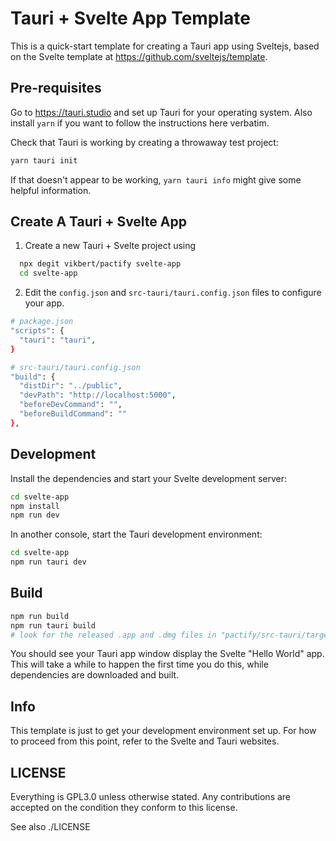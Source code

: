 # Tauri + Svelte App Template

This is a quick-start template for creating a Tauri app using Sveltejs, based on
the Svelte template at https://github.com/sveltejs/template.

## Pre-requisites
Go to https://tauri.studio and set up Tauri for your operating system. Also
install `yarn` if you want to follow the instructions here verbatim.

Check that Tauri is working by creating a throwaway test project:
```bash
yarn tauri init
```
If that doesn't appear to be working, `yarn tauri info` might give some helpful information.

## Create A Tauri + Svelte App 
1. Create a new Tauri + Svelte project using
```bash
  npx degit vikbert/pactify svelte-app
  cd svelte-app
```

2. Edit the `config.json` and `src-tauri/tauri.config.json` files to configure your
app.
```bash
# package.json
"scripts": {
  "tauri": "tauri",
}

# src-tauri/tauri.config.json
"build": {
  "distDir": "../public",
  "devPath": "http://localhost:5000",
  "beforeDevCommand": "",
  "beforeBuildCommand": ""
},
```

## Development

Install the dependencies and start your Svelte development server:
```bash
cd svelte-app
npm install
npm run dev
```

In another console, start the Tauri development environment:
```bash
cd svelte-app
npm run tauri dev
```

## Build
```bash
npm run build
npm run tauri build 
# look for the released .app and .dmg files in "pactify/src-tauri/target/release/bundle/"
```


You should see your Tauri app window display the Svelte "Hello World" app. This
will take a while to happen the first time you do this, while dependencies are
downloaded and built.

## Info

This template is just to get your development environment set up. For how to
proceed from this point, refer to the Svelte and Tauri websites.

## LICENSE

Everything is GPL3.0 unless otherwise stated. Any contributions are accepted on the condition they conform to this license.

See also ./LICENSE
